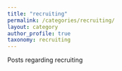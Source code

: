 ```yaml
---
title: "recruiting"
permalink: /categories/recruiting/
layout: category
author_profile: true
taxonomy: recruiting
---
```


Posts regarding recruiting